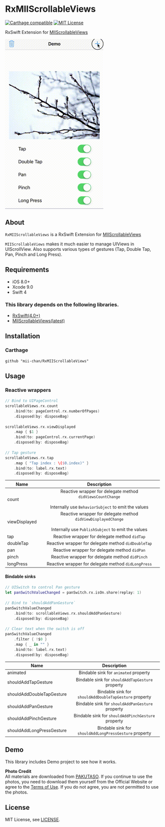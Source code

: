 # RxMIIScrollableViews
[![Carthage compatible](https://img.shields.io/badge/Carthage-compatible-4BC51D.svg?style=flat)](https://github.com/Carthage/Carthage)
[![MIT License](http://img.shields.io/badge/license-MIT-blue.svg?style=flat)](/LICENSE)

RxSwift Extension for [MIIScrollableViews](https://github.com/mii-chan/MIIScrollableViews)

![RxMIIScrollableViews Demo](https://github.com/mii-chan/RxMIIScrollableViews/blob/media/demo.gif)

## About
`RxMIIScrollableViews` is a RxSwift Extension for [MIIScrollableViews](https://github.com/mii-chan/MIIScrollableViews)

`MIIScrollableViews` makes it much easier to manage UIViews in UIScrollView. Also supports various types of gestures (Tap, Double Tap, Pan, Pinch and Long Press).

## Requirements
* iOS 8.0+
* Xcode 9.0
* Swift 4

### This library depends on the following libraries.
* [RxSwift(4.0+)](https://github.com/ReactiveX/RxSwift)
* [MIIScrollableViews(latest)](https://github.com/mii-chan/MIIScrollableViews)

## Installation
### Carthage
```
github "mii-chan/RxMIIScrollableViews"
```

## Usage
### Reactive wrappers

```swift
// Bind to UIPageControl
scrollableViews.rx.count
    .bind(to: pageControl.rx.numberOfPages)
    .disposed(by: disposeBag)

scrollableViews.rx.viewDisplayed
    .map { $1 }
    .bind(to: pageControl.rx.currentPage)
    .disposed(by: disposeBag)

// Tap gesture
scrollableViews.rx.tap
    .map { "Tap index : \($0.index)" }
    .bind(to: label.rx.text)
    .disposed(by: disposeBag)
```

Name | Description
---|:---:|
count | Reactive wrapper for delegate method `didViewsCountChange` <br><br> Internally use `BehaviorSubject` to emit the values
viewDisplayed | Reactive wrapper for delegate method `didViewDisplayedChange` <br><br> Internally use `PublishSubject` to emit the values
tap | Reactive wrapper for delegate method `didTap`
doubleTap | Reactive wrapper for delegate method `didDoubleTap`
pan | Reactive wrapper for delegate method `didPan`
pinch | Reactive wrapper for delegate method `didPinch`
longPress | Reactive wrapper for delegate method `didLongPress`

#### Bindable sinks

```swift
// UISwitch to control Pan gesture
let panSwitchValueChanged = panSwitch.rx.isOn.share(replay: 1)

// Bind to `shouldAddPanGesture`
panSwitchValueChanged
    .bind(to: scrollableViews.rx.shouldAddPanGesture)
    .disposed(by: disposeBag)

// Clear text when the switch is off
panSwitchValueChanged
    .filter { !$0 }
    .map { _ in "" }
    .bind(to: label.rx.text)
    .disposed(by: disposeBag)
```

Name | Description |
---|:---:|
animated | Bindable sink for `animated` property
shouldAddTapGesture | Bindable sink for `shouldAddTapGesture` property
shouldAddDoubleTapGesture | Bindable sink for `shouldAddDoubleTapGesture` property
shouldAddPanGesture | Bindable sink for `shouldAddPanGesture` property
shouldAddPinchGesture | Bindable sink for `shouldAddPinchGesture` property
shouldAddLongPressGesture | Bindable sink for `shouldAddLongPressGesture` property

## Demo
This library includes Demo project to see how it works.

**Photo Credit** <br>
All materials are downloaded from [PAKUTASO](https://www.pakutaso.com/). If you continue to use the photos, you need to download them yourself from the Official Website or agree to the [Terms of Use](https://www.pakutaso.com/userpolicy.html). If you do not agree, you are not permitted to use the photos.

## License
MIT License, see [LICENSE](/LICENSE).